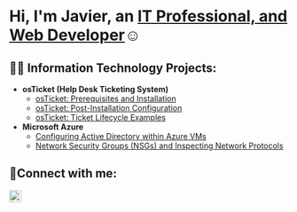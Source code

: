 <h1>Hi, I'm Javier, an <a href="https://www.linkedin.com/in/javier-cortez/">IT Professional, and Web Developer</a>☺</h1>

<h2>👨‍💻 Information Technology Projects:</h2>

- <b>osTicket (Help Desk Ticketing System)</b>
  - [osTicket: Prerequisites and Installation](https://github.com/javierrcortez/osTicketPrereqs)
  - [osTicket: Post-Installation Configuration](https://github.com/javierrcortez/post-install-config)
  - [osTicket: Ticket Lifecycle Examples](https://github.com/javierrcortez/ticket-lifecycle)
- <b>Microsoft Azure</b>
  - [Configuring Active Directory within Azure VMs](https://github.com/javierrcortez/configure-ad)
  - [Network Security Groups (NSGs) and Inspecting Network Protocols](https://github.com/javierrcortez/azure-network-protocols)

<h2>🤳Connect with me:</h2>

[<img align="left" alt="Josh | LinkedIn" width="22px" src="https://cdn.jsdelivr.net/npm/simple-icons@v3/icons/linkedin.svg" />][linkedin]

[linkedin]: [https://linkedin.com/in/Jane](https://www.linkedin.com/in/javier-cortez/)https://www.linkedin.com/in/javier-cortez/
